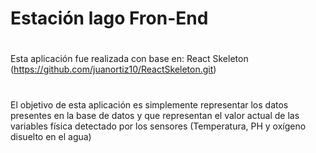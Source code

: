 # Estación lago Fron-End
#
 Esta aplicación fue realizada con base en:
 React Skeleton (https://github.com/juanortiz10/ReactSkeleton.git)
#

El objetivo de esta aplicación es simplemente representar los datos presentes en la base de datos y que representan el valor actual de las variables física detectado por los sensores (Temperatura, PH y oxígeno disuelto en el agua)
